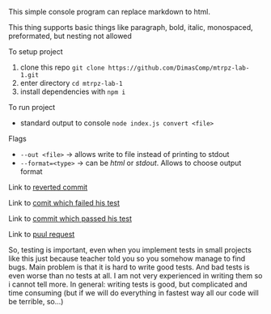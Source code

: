 This simple console program can replace markdown to html.

This thing supports basic things like paragraph, bold, italic, monospaced, preformated, but nesting not allowed

To setup project
1. clone this repo `git clone https://github.com/DimasComp/mtrpz-lab-1.git`
2. enter directory `cd mtrpz-lab-1`
3. install dependencies with `npm i`

To run project
- standard output to console `node index.js convert <file>`

Flags
- `--out <file>` -> allows write to file instead of printing to stdout
- `--format=<type>` -> can be _html_ or _stdout_. Allows to choose output format 

Link to [reverted commit](https://github.com/DimasComp/mtrpz-lab-1/commit/6fc88c1d26483ed0dc81adef576366b8db7e9fb4)

Link to [comit which failed his test](https://github.com/DimasComp/mtrpz-lab-2/commit/a6655065811af3be8ac136cc9f5c6e381baa0589)

Link to [commit which passed his test](https://github.com/DimasComp/mtrpz-lab-2/commit/22e7c8ff07fbc4faaf6488a638b459ef317d2fa1)

Link to [puul request](https://github.com/DimasComp/mtrpz-lab-2/pull/1)

So, testing is important, even when you implement tests in small projects like this just because teacher told you so you somehow manage to find bugs. Main problem is that it is hard to write good tests. And bad tests is even worse than no tests at all. I am not very experienced in writing them so i cannot tell more. In general: writing tests is good, but complicated and time consuming (but if we will do everything in fastest way all our code will be terrible, so...)
